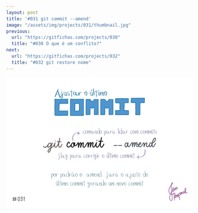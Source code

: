```yaml
---
layout: post
title: '#031 git commit --amend'
image: "/assets/img/projects/031/thumbnail.jpg"
previous:
  url: "https://gitfichas.com/projects/030"
  title: "#030 O que é um conflito?"
next:
  url: "https://gitfichas.com/projects/032"
  title: "#032 git restore nome"
---
```


<img alt="Para ajustar o último commit use o comando git commit --amend" src="/assets/img/projects/031/full.jpg">